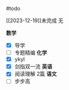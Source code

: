 #todo 

[[2023-12-19]]未完成 无

**数学**
- [x] 导学
- [ ] 专题精编
**化学**
- [x] ykyl
- [x] 剑指双一流
**英语**
- [x] 阅读理解 2篇
**语文**
- [ ] 步步高
